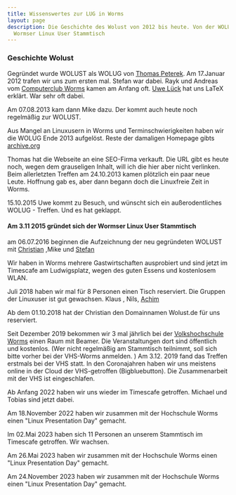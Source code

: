 ```yaml
---
title: Wissenswertes zur LUG in Worms
layout: page
description: Die Geschichte des Wolust von 2012 bis heute. Von der WOLUG zur WOLUST.
  Wormser Linux User Stammtisch
---
```


### Geschichte Wolust ###

Gegründet wurde WOLUST als WOLUG von [Thomas Peterek](http://www.computertp.de). Am 17.Januar 2012 trafen wir uns zum ersten mal. Stefan war dabei.
Rayk und Andreas vom [Computerclub Worms](https://www.ccw-worms.de/) kamen am Anfang oft.
[Uwe Lück](http://www.webdesign-bu.de/uwe_lueck/leblauf.pdf) hat uns LaTeX erklärt. War sehr oft dabei.

Am 07.08.2013 kam dann Mike dazu. Der kommt auch heute noch regelmäßig zur WOLUST.

Aus Mangel an Linuxusern in Worms und Terminschwierigkeiten haben wir die WOLUG  Ende 2013 aufgelöst.
Reste der damaligen Homepage gibts [archive.org](https://web.archive.org/web/20120712002444/http://www.wolug.de:80/)

Thomas hat die Webseite an eine SEO-Firma verkauft. Die URL gibt es heute noch, wegen dem grauseligen Inhalt, will ich die hier aber nicht verlinken.
Beim allerletzten Treffen am 24.10.2013 kamen plötzlich ein paar neue Leute. Hoffnung gab es, aber dann begann doch die Linuxfreie Zeit in Worms.

15.10.2015 Uwe kommt zu Besuch, und wünscht sich ein außerodentliches WOLUG - Treffen. Und es hat geklappt.

#### Am 3.11 2015 gründet sich der Wormser Linux User Stammtisch ####

am 06.07.2016 beginnen die Aufzeichnung der neu gegründeten WOLUST mit [Christian](https://blog.muench-worms.de/) ,Mike und [Stefan](https://stefan-höhn.de/)

Wir haben in Worms mehrere Gastwirtschaften ausprobiert und sind jetzt im Timescafe am Ludwigsplatz, wegen des guten Essens und kostenlosem WLAN.

Juli 2018 haben wir mal für 8 Personen einen Tisch reserviert. Die Gruppen der Linuxuser ist gut gewachsen. Klaus , Nils, [Achim](https://achwo.de/)

Ab dem 01.10.2018 hat der Christian den Domainnamen Wolust.de für uns reserviert. 

Seit Dezember 2019 bekommen wir 3 mal  jährlich bei der [Volkshochschule Worms](https://www.vhs-worms.de/index.php?id=9&kathaupt=26%3B&suchesetzen=false%3B&kfs_stichwort_schlagwort=linux&tx_indexedsearch%5Bsubmit_button%5D=) einen Raum mit Beamer.  Die Veranstaltungen dort sind öffentlich und kostenlos.  (Wer nicht regelmäßig am Stammtisch teilnimmt, soll sich bitte vorher bei der VHS-Worms anmelden. ) Am 3.12. 2019 fand das Treffen erstmals bei der VHS statt.
In den Coronajahren haben wir uns meistens online in der Cloud der VHS-getroffen (Bigbluebutton). Die Zusammenarbeit mit der VHS ist eingeschlafen.

Ab Anfang 2022 haben wir uns wieder im Timescafe getroffen.
Michael und Tobias sind jetzt dabei.

Am 18.November 2022 haben wir zusammen mit der Hochschule Worms einen "Linux Presentation Day" gemacht.

Im 02.Mai 2023 haben sich 11 Personen an unserem Stammtisch im Timescafe getroffen. Wir wachsen.

Am 26.Mai 2023 haben wir zusammen mit der Hochschule Worms einen "Linux Presentation Day" gemacht.

Am 24.November 2023 haben wir zusammen mit der Hochschule Worms einen "Linux Presentation Day" gemacht.
